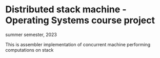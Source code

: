 # Distributed stack machine - Operating Systems course project
summer semester, 2023

This is assembler implementation of concurrent machine performing computations on
stack
